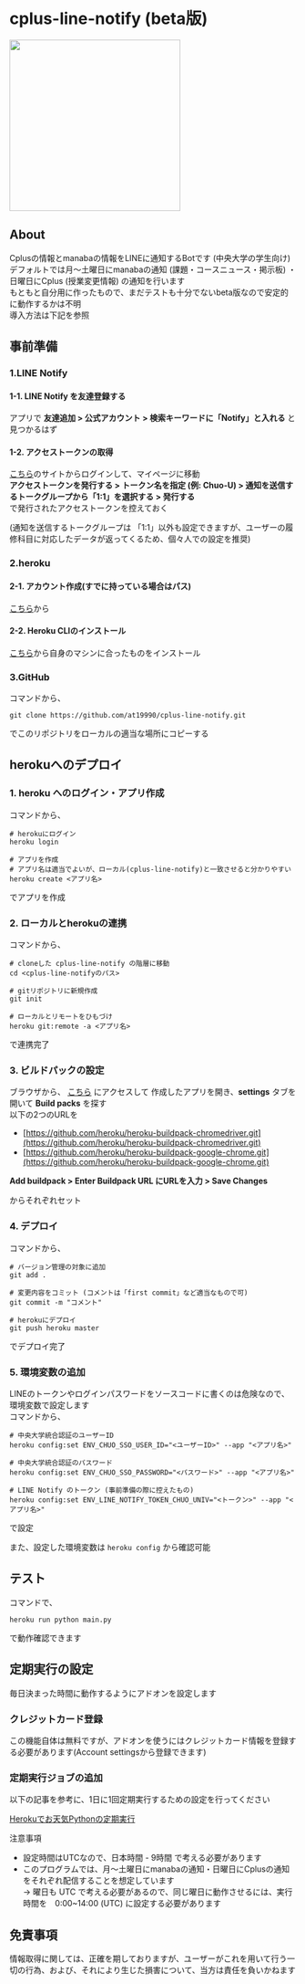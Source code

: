 # cplus-line-notify (beta版)   

<img src="https://user-images.githubusercontent.com/16556629/65378387-8995c100-dcf2-11e9-9aee-4eccc10600c1.JPG" width=300px>

  
## About  
Cplusの情報とmanabaの情報をLINEに通知するBotです (中央大学の学生向け)  
デフォルトでは月～土曜日にmanabaの通知 (課題・コースニュース・掲示板) ・日曜日にCplus (授業変更情報) の通知を行います   
もともと自分用に作ったもので、まだテストも十分でないbeta版なので安定的に動作するかは不明  
導入方法は下記を参照    
  
  
## 事前準備

### 1.LINE Notify

#### 1-1. LINE Notify を友達登録する  

アプリで __友達追加 > 公式アカウント > 検索キーワードに「Notify」と入れる__ と見つかるはず

#### 1-2. アクセストークンの取得  

[こちら](https://notify-bot.line.me/)のサイトからログインして、マイページに移動  
__アクセストークンを発行する > トークン名を指定 (例: Chuo-U) > 通知を送信するトークグループから「1:1」を選択する > 発行する__  
で発行されたアクセストークンを控えておく  
  
(通知を送信するトークグループは 「1:1」以外も設定できますが、ユーザーの履修科目に対応したデータが返ってくるため、個々人での設定を推奨)  
  
### 2.heroku

#### 2-1. アカウント作成(すでに持っている場合はパス)  

[こちら](https://jp.heroku.com/)から

#### 2-2. Heroku CLIのインストール  

[こちら](https://devcenter.heroku.com/articles/heroku-cli)から自身のマシンに合ったものをインストール  

### 3.GitHub  
コマンドから、  
```
git clone https://github.com/at19990/cplus-line-notify.git
```  
でこのリポジトリをローカルの適当な場所にコピーする  
  
## herokuへのデプロイ  

### 1. heroku へのログイン・アプリ作成  
コマンドから、
```  
# herokuにログイン
heroku login  
  
# アプリを作成  
# アプリ名は適当でよいが、ローカル(cplus-line-notify)と一致させると分かりやすい
heroku create <アプリ名>
```  
でアプリを作成  
  
### 2. ローカルとherokuの連携  
コマンドから、  
```
# cloneした cplus-line-notify の階層に移動  
cd <cplus-line-notifyのパス>  
  
# gitリポジトリに新規作成  
git init  
  
# ローカルとリモートをひもづけ  
heroku git:remote -a <アプリ名>
```  
で連携完了 

### 3. ビルドパックの設定  
ブラウザから、 [こちら](https://dashboard.heroku.com/apps) にアクセスして
作成したアプリを開き、__settings__ タブを開いて __Build packs__ を探す  
以下の2つのURLを    
- [https://github.com/heroku/heroku-buildpack-chromedriver.git](https://github.com/heroku/heroku-buildpack-chromedriver.git)  
- [https://github.com/heroku/heroku-buildpack-google-chrome.git](https://github.com/heroku/heroku-buildpack-google-chrome.git)  
  
__Add buildpack > Enter Buildpack URL にURLを入力 > Save Changes__  
  
からそれぞれセット
  

### 4. デプロイ  
コマンドから、
```
# バージョン管理の対象に追加
git add .  
  
# 変更内容をコミット (コメントは「first commit」など適当なもので可)
git commit -m "コメント"  
  
# herokuにデプロイ  
git push heroku master
```  
でデプロイ完了  
  
### 5. 環境変数の追加  
LINEのトークンやログインパスワードをソースコードに書くのは危険なので、環境変数で設定します  
コマンドから、  
```
# 中央大学統合認証のユーザーID  
heroku config:set ENV_CHUO_SSO_USER_ID="<ユーザーID>" --app "<アプリ名>"  
  
# 中央大学統合認証のパスワード  
heroku config:set ENV_CHUO_SSO_PASSWORD="<パスワード>" --app "<アプリ名>"  
  
# LINE Notify のトークン (事前準備の際に控えたもの)
heroku config:set ENV_LINE_NOTIFY_TOKEN_CHUO_UNIV="<トークン>" --app "<アプリ名>"
```
で設定  
  
また、設定した環境変数は `heroku config` から確認可能   
  
## テスト  
  
コマンドで、  
```
heroku run python main.py
```  
で動作確認できます  
  
## 定期実行の設定  
  
毎日決まった時間に動作するようにアドオンを設定します  

### クレジットカード登録  

この機能自体は無料ですが、アドオンを使うにはクレジットカード情報を登録する必要があります(Account settingsから登録できます)   

### 定期実行ジョブの追加  
  
 以下の記事を参考に、1日に1回定期実行するための設定を行ってください  
   
 
[Herokuでお天気Pythonの定期実行](https://qiita.com/seigo-pon/items/ca9951dac0b7fa29cce0#%E5%AE%9A%E6%9C%9F%E5%AE%9F%E8%A1%8C%E8%A8%AD%E5%AE%9A)
  
注意事項  
- 設定時間はUTCなので、日本時間 - 9時間 で考える必要があります  
- このプログラムでは、月～土曜日にmanabaの通知・日曜日にCplusの通知をそれぞれ配信することを想定しています  
→ 曜日も UTC で考える必要があるので、同じ曜日に動作させるには、実行時間を　0:00~14:00 (UTC) に設定する必要があります  
  
## 免責事項  

 情報取得に関しては、正確を期しておりますが、ユーザーがこれを用いて行う一切の行為、および、それにより生じた損害について、当方は責任を負いかねます
  
